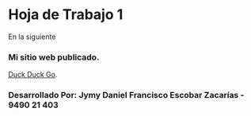 # Hoja de Trabajo 1
En la siguiente 

### Mi sitio web publicado.
[Duck Duck Go](https://duckduckgo.com).

### Desarrollado Por: Jymy Daniel Francisco Escobar Zacarías - 9490 21 403
